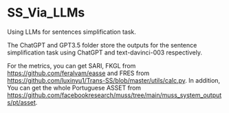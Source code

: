 # SS_Via_LLMs
Using LLMs for sentences simplification task.

The ChatGPT and GPT3.5 folder store the outputs for the sentence simplification task using ChatGPT and text-davinci-003 respectively.

For the metrics, you can get SARI, FKGL from https://github.com/feralvam/easse and FRES from https://github.com/luxinyu1/Trans-SS/blob/master/utils/calc.py. In addition, You can get the whole Portuguese ASSET from https://github.com/facebookresearch/muss/tree/main/muss_system_outputs/pt/asset.

